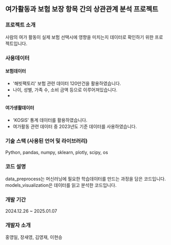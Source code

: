 ## 여가활동과 보험 보장 항목 간의 상관관계 분석 프로젝트

### 프로젝트 소개
사람의 여가 활동이 실제 보험 선택시에 영향을 미치는지 데이터로 확인하기 위한 프로젝트입니다.

### 사용데이터
#### 보험데이터
- '해빗팩토리' 보험 관련 데이터 120만건을 활용하였습니다.
- 나이, 성별, 가족 수, 소비 금액 등으로 이루어져있습니다.
- 
#### 여가생활데이터
- 'KOSIS' 통계 데이터를 활용하였습니다.
- 여가활동 관련 데이터 중 2023년도 기준 데이터를 사용하였습니다.

### 기술 스택 (사용된 언어 및 라이브러리)
Python, pandas, numpy, sklearn, plotly, scipy, os

### 코드 설명
data_preprocess는 머신러닝에 필요한 학습데이터를 만드는 과정을 담은 코드입니다.
models_visualization은 데이터를 읽고 분석한 코드입니다.

### 개발 기간
2024.12.26 ~ 2025.01.07

### 개발자 소개
홍영일, 장새영, 김영재, 이현승
